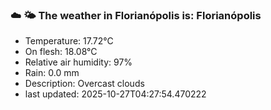 ### ☁️ 🌤️  The weather in Florianópolis is: Florianópolis

- Temperature: 17.72°C
- On flesh: 18.08°C
- Relative air humidity: 97%
- Rain: 0.0 mm
- Description: Overcast clouds
- last updated: 2025-10-27T04:27:54.470222
